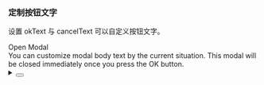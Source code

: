 ### 定制按钮文字

设置 <yc-tag>okText</yc-tag> 与 <yc-tag>cancelText</yc-tag> 可以自定义按钮文字。

<div class="cell-demo vp-raw">
  <yc-button @click="handleClick">Open Modal</yc-button>
  <yc-modal :visible="visible" @ok="handleOk" @cancel="handleCancel" okText="Confirm" cancelText="Exit" unmountOnClose>
    <template #title>
      Title
    </template>
    <div>You can customize modal body text by the current situation. This modal will be closed immediately once you press the OK button.</div>
  </yc-modal>
</div>

<script setup>
import { ref } from 'vue';
const visible = ref(false);
const handleClick = () => {
  visible.value = true;
};
const handleOk = () => {
  visible.value = false;
};
const handleCancel = () => {
  visible.value = false;
};
</script>

<details>
<summary>
 <button class="code-btn"  >
    <icon-code />
 </button>
</summary>

```vue
<template>
  <yc-button @click="handleClick">Open Modal</yc-button>
  <yc-modal
    :visible="visible"
    @ok="handleOk"
    @cancel="handleCancel"
    okText="Confirm"
    cancelText="Exit"
    unmountOnClose>
    <template #title> Title </template>
    <div>
      You can customize modal body text by the current situation. This modal
      will be closed immediately once you press the OK button.
    </div>
  </yc-modal>
</template>

<script setup>
import { ref } from 'vue';
const visible = ref(false);
const handleClick = () => {
  visible.value = true;
};
const handleOk = () => {
  visible.value = false;
};
const handleCancel = () => {
  visible.value = false;
};
</script>
```

</details>
